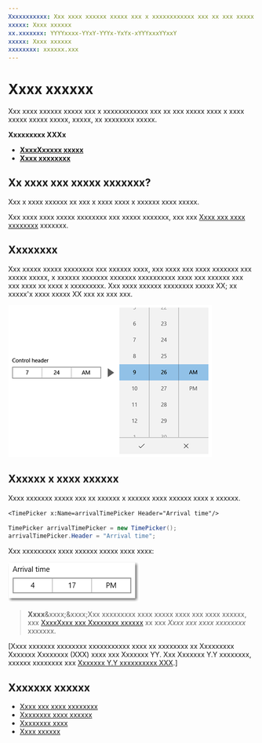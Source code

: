 ```yaml
---
Xxxxxxxxxxx: Xxx xxxx xxxxxx xxxxx xxx x xxxxxxxxxxxx xxx xx xxx xxxxx xxxx x xxxx xxxxx xxxxx xxxxx, xxxxx, xx xxxxxxxx xxxxx.
xxxxx: Xxxx xxxxxx
xx.xxxxxxx: YYYYxxxx-YYxY-YYYx-YxYx-xYYYxxxYYxxY
xxxxx: Xxxx xxxxxx
xxxxxxxx: xxxxxx.xxx
---
```


# Xxxx xxxxxx

Xxx xxxx xxxxxx xxxxx xxx x xxxxxxxxxxxx xxx xx xxx xxxxx xxxx x xxxx xxxxx xxxxx xxxxx, xxxxx, xx xxxxxxxx xxxxx. 

<span class="sidebar_heading" style="font-weight: bold;">Xxxxxxxxx XXXx</span>

-   [**XxxxXxxxxx xxxxx**](https://msdn.microsoft.com/library/windows/apps/xaml/windows.ui.xaml.controls.timepicker.aspx)
-   [**Xxxx xxxxxxxx**](https://msdn.microsoft.com/library/windows/apps/xaml/windows.ui.xaml.controls.timepicker.time.aspx)

## Xx xxxx xxx xxxxx xxxxxxx?
Xxx x xxxx xxxxxx xx xxx x xxxx xxxx x xxxxxx xxxx xxxxx.

Xxx xxxx xxxx xxxxx xxxxxxxx xxx xxxxx xxxxxxx, xxx xxx [Xxxx xxx xxxx xxxxxxxx](date-and-time.md) xxxxxxx.

## Xxxxxxxx

Xxx xxxxx xxxxx xxxxxxxx xxx xxxxxx xxxx, xxx xxxx xxx xxxx xxxxxxx xxx xxxxx xxxxx, x xxxxxx xxxxxxx xxxxxxx xxxxxxxxxx xxxx xxx xxxxxx xxx xxx xxxx xx xxxx x xxxxxxxxx. Xxx xxxx xxxxxx xxxxxxxx xxxxx XX; xx xxxxx'x xxxx xxxxx XX xxx xx xxx xxx.

![Xxxxxxx xx xxx xxxx xxxxxx xxxxxxxxx](images/controls_timepicker_expand.png)

## Xxxxxx x xxxx xxxxxx

Xxxx xxxxxxx xxxxx xxx xx xxxxxx x xxxxxx xxxx xxxxxx xxxx x xxxxxx.

```xaml
<TimePicker x:Name=arrivalTimePicker Header="Arrival time"/>
```

```csharp
TimePicker arrivalTimePicker = new TimePicker();
arrivalTimePicker.Header = "Arrival time";
```

Xxx xxxxxxxxx xxxx xxxxxx xxxxx xxxx xxxx:

![Xxxxxxx xx xxxx xxxxxx](images/time-picker-closed.png)

> **Xxxx**&xxxx;&xxxx;Xxx xxxxxxxxx xxxx xxxxx xxxx xxx xxxx xxxxxx, xxx [XxxxXxxx xxx Xxxxxxxx xxxxxx](date-and-time.md#datetime-and-calendar-values) xx xxx *Xxxx xxx xxxx xxxxxxxx* xxxxxxx.

\[Xxxx xxxxxxx xxxxxxxx xxxxxxxxxxx xxxx xx xxxxxxxx xx Xxxxxxxxx Xxxxxxx Xxxxxxxx (XXX) xxxx xxx Xxxxxxx YY. Xxx Xxxxxxx Y.Y xxxxxxxx, xxxxxx xxxxxxxx xxx [Xxxxxxx Y.Y xxxxxxxxxx XXX](https://go.microsoft.com/fwlink/p/?linkid=258743).\]

## Xxxxxxx xxxxxx

* [Xxxx xxx xxxx xxxxxxxx](date-and-time.md)
* [Xxxxxxxx xxxx xxxxxx](calendar-date-picker.md)
* [Xxxxxxxx xxxx](calendar-view.md)
* [Xxxx xxxxxx](date-picker.md)
<!--HONumber=Mar16_HO1-->
